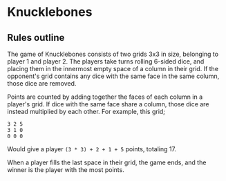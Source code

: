 # Knucklebones
## Rules outline
The game of Knucklebones consists of two grids 3x3 in size, belonging to player 1 and player 2. The players take turns rolling 6-sided dice, and placing them in the innermost empty space of a column in their grid. If the opponent's grid contains any dice with the same face in the same column, those dice are removed.


Points are counted by adding together the faces of each column in a player's grid. If dice with the same face share a column, those dice are instead multiplied by each other.
For example, this grid;
```
3 2 5
3 1 0
0 0 0
```
Would give a player `(3 * 3) + 2 + 1 + 5` points, totaling 17.

When a player fills the last space in their grid, the game ends, and the winner is the player with the most points.
